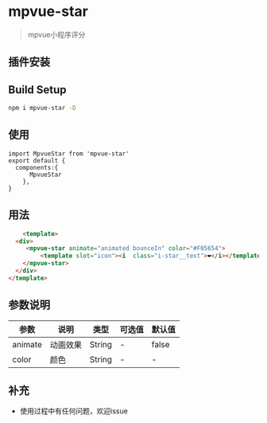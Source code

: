 # mpvue-star

> mpvue小程序评分

## 插件安装

## Build Setup

``` bash
npm i mpvue-star -D

```
## 使用
``` 
import MpvueStar from 'mpvue-star'
export default {
  components:{
      MpvueStar
    },
}

```
## 用法

```html
    <template>
  <div>
     <mpvue-star animate="animated bounceIn" color="#F05654">
         <template slot="icon"><i  class="i-star__text">❤</i></template>
    </mpvue-star>
  </div>
</template>
```

## 参数说明

| 参数        | 说明                      | 类型      | 可选值  | 默认值    |
| ---------  | ----------------------- | ------- | ---- | ------ |
| animate    | 动画效果     | String | -    | false   |
| color | 颜色 | String | - | - |

## 补充

- 使用过程中有任何问题，欢迎issue